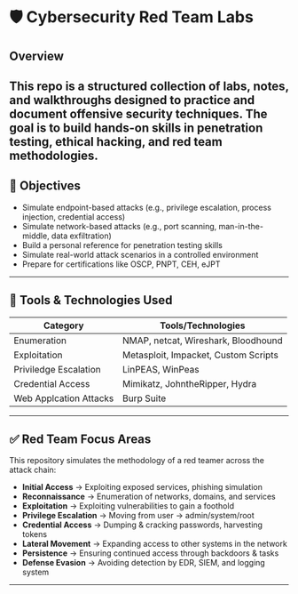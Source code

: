 # 🛡️ Cybersecurity Red Team Labs

## Overview

This repo is a structured collection of labs, notes, and walkthroughs designed to practice and document offensive security techniques. The goal is to build hands-on skills in penetration testing, ethical hacking, and red team methodologies.
---

## 🎯 Objectives

- Simulate endpoint-based attacks (e.g., privilege escalation, process injection, credential access)
- Simulate network-based attacks (e.g., port scanning, man-in-the-middle, data exfiltration)
- Build a personal reference for penetration testing skills
- Simulate real-world attack scenarios in a controlled environment
- Prepare for certifications like OSCP, PNPT, CEH, eJPT

---

## 🧰 Tools & Technologies Used

| Category        | Tools/Technologies                  |
|----------------|--------------------------------------|
| Enumeration | NMAP, netcat, Wireshark, Bloodhound |
| Exploitation | Metasploit, Impacket, Custom Scripts   |
| Priviledge Escalation | LinPEAS, WinPeas|
| Credential Access | Mimikatz, JohntheRipper, Hydra |
| Web Applcation Attacks | Burp Suite  |

---

## ✅ Red Team Focus Areas

This repository simulates the methodology of a red teamer across the attack chain:

- **Initial Access** → Exploiting exposed services, phishing simulation
- **Reconnaissance** → Enumeration of networks, domains, and services
- **Exploitation** → Exploiting vulnerabilities to gain a foothold
- **Privilege Escalation** → Moving from user → admin/system/root
- **Credential Access** → Dumping & cracking passwords, harvesting tokens
- **Lateral Movement** → Expanding access to other systems in the network
- **Persistence** → Ensuring continued access through backdoors & tasks
- **Defense Evasion** → Avoiding detection by EDR, SIEM, and logging system

---
